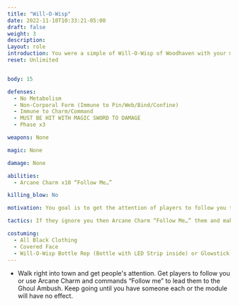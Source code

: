 ```yaml
---
title: "Will-O-Wisp"
date: 2022-11-10T10:33:21-05:00
draft: false
weight: 3
description: 
Layout: role
introduction: You were a simple of Will-O-Wisp of Woodhaven with your magic tree as a home. One day the Vampire Hessol Korag came to your tree under the full moon and discovered its power. You tried to scare him off, but he threatened you with a Cold Iron Axe and cutting down your tree! After you heard his demands, you had no choice but to help his grow his Stonewood Circle of Blood!
reset: Unlimited


body: 15

defenses: 
  - No Metabolism
  - Non-Corporal Form (Immune to Pin/Web/Bind/Confine)
  - Immune to Charm/Command
  - MUST BE HIT WITH MAGIC SWORD TO DAMAGE
  - Phase x3

weapons: None

magic: None

damage: None

abilities: 
  - Arcane Charm x10 “Follow Me…”

killing_blow: No

motivation: You goal is to get the attention of players to follow you to Hessol Korag’s ambush. If they don’t come by your eerie presence alone then make them come with you by Arcane Charm “Follow Me….” And then walk to them Hessol. Remember you only have 5 minutes to make to Hessol before the charm breaks so move quickly when you have someone. Remember you are immune to every.

tactics: If they ignore you then Arcane Charm “Follow Me…” them and make Haste to the ambush Hessol Korag, your oppressor has setup for them. Other than “Follow Me’ you DO NOT SPEAK or say anything. Don’t be afraid to die, you will just reset and come back. You can only be harmed by Magic Swords and Spells. Banish will reset you like being killed does.

costuming: 
  - All Black Clothing
  - Covered Face
  - Will-O-Wisp Bottle Rep (Bottle with LED Strip inside) or Glowstick in bottle if no Rep
---
```





- Walk right into town and get people's attention. Get players to follow you  or use Arcane Charm and commands “Follow me” to lead them to the Ghoul Ambush. Keep going until you have someone each or the module will have no effect. 

